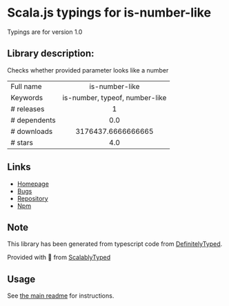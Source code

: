 
# Scala.js typings for is-number-like

Typings are for version 1.0

## Library description:
Checks whether provided parameter looks like a number

|                    |                 |
| ------------------ | :-------------: |
| Full name          | is-number-like |
| Keywords           | is-number, typeof, number-like |
| # releases         | 1 |
| # dependents       | 0.0 |
| # downloads        | 3176437.6666666665 |
| # stars            | 4.0 |

## Links
- [Homepage](https://github.com/vigour-io/is-number-like#readme)
- [Bugs](https://github.com/vigour-io/is-number-like/issues)
- [Repository](https://github.com/vigour-io/is-number-like)
- [Npm](https://www.npmjs.com/package/is-number-like)
    


## Note
This library has been generated from typescript code from [DefinitelyTyped](https://definitelytyped.org).

Provided with :purple_heart: from [ScalablyTyped](https://github.com/oyvindberg/ScalablyTyped)

## Usage
See [the main readme](../../readme.md) for instructions.


